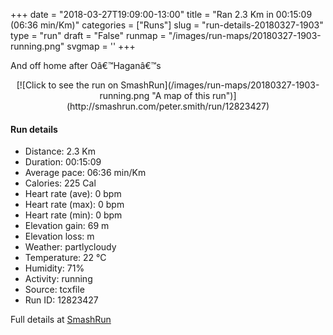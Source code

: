 +++
date = "2018-03-27T19:09:00-13:00"
title = "Ran 2.3 Km in 00:15:09 (06:36 min/Km)"
categories = ["Runs"]
slug = "run-details-20180327-1903"
type = "run"
draft = "False"
runmap = "/images/run-maps/20180327-1903-running.png"
svgmap = '<polyline points="60 0, 60 2, 61 4, 60 5, 60 6, 60 6, 60 7, 59 7, 56 7, 55 8, 55 8, 55 9, 54 11, 52 14, 51 17, 50 19, 49 22, 50 22, 51 24, 57 26, 56 27, 56 28, 56 29, 56 30, 56 34, 56 35, 55 36, 55 38, 53 41, 51 42, 50 45, 49 45, 48 46, 47 47, 45 50, 44 52, 42 53, 41 54, 41 55, 40 56, 39 58, 40 60, 41 65, 41 65, 41 66, 39 68, 39 69, 40 70, 40 73, 40 73, 41 76, 42 79, 42 81, 42 84, 42 85, 44 85, 46 86, 49 85, 52 85, 52 85, 53 86, 53 88, 53 89, 53 90, 53 91, 54 92, 53 97, 52 100, 52 100">'
+++

And off home after Oâ€™Haganâ€™s 

<!--more-->

<center>
[![Click to see the run on SmashRun](/images/run-maps/20180327-1903-running.png "A map of this run")](http://smashrun.com/peter.smith/run/12823427)
</center>

#### Run details

* Distance: 2.3 Km
* Duration: 00:15:09
* Average pace: 06:36 min/Km
* Calories: 225 Cal
* Heart rate (ave): 0 bpm
* Heart rate (max): 0 bpm
* Heart rate (min): 0 bpm
* Elevation gain: 69 m
* Elevation loss:  m
* Weather: partlycloudy
* Temperature: 22 &deg;C
* Humidity: 71%
* Activity: running
* Source: tcxfile
* Run ID: 12823427

Full details at [SmashRun](http://smashrun.com/peter.smith/run/12823427)